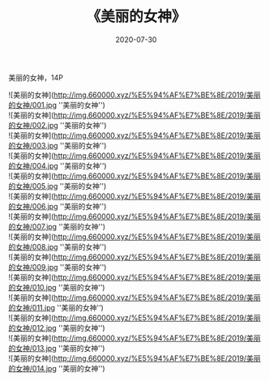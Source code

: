 ﻿---
layout: post
title:  《美丽的女神》
date:   2020-07-30
img: http://img.660000.xyz/%E5%94%AF%E7%BE%8E/2019/美丽的女神/000.jpg
categories: [美女, 清纯, 唯美]
---

美丽的女神，14P

![美丽的女神](http://img.660000.xyz/%E5%94%AF%E7%BE%8E/2019/美丽的女神/001.jpg ''美丽的女神'') <br>
![美丽的女神](http://img.660000.xyz/%E5%94%AF%E7%BE%8E/2019/美丽的女神/002.jpg ''美丽的女神'') <br>
![美丽的女神](http://img.660000.xyz/%E5%94%AF%E7%BE%8E/2019/美丽的女神/003.jpg ''美丽的女神'') <br>
![美丽的女神](http://img.660000.xyz/%E5%94%AF%E7%BE%8E/2019/美丽的女神/004.jpg ''美丽的女神'') <br>
![美丽的女神](http://img.660000.xyz/%E5%94%AF%E7%BE%8E/2019/美丽的女神/005.jpg ''美丽的女神'') <br>
![美丽的女神](http://img.660000.xyz/%E5%94%AF%E7%BE%8E/2019/美丽的女神/006.jpg ''美丽的女神'') <br>
![美丽的女神](http://img.660000.xyz/%E5%94%AF%E7%BE%8E/2019/美丽的女神/007.jpg ''美丽的女神'') <br>
![美丽的女神](http://img.660000.xyz/%E5%94%AF%E7%BE%8E/2019/美丽的女神/008.jpg ''美丽的女神'') <br>
![美丽的女神](http://img.660000.xyz/%E5%94%AF%E7%BE%8E/2019/美丽的女神/009.jpg ''美丽的女神'') <br>
![美丽的女神](http://img.660000.xyz/%E5%94%AF%E7%BE%8E/2019/美丽的女神/010.jpg ''美丽的女神'') <br>
![美丽的女神](http://img.660000.xyz/%E5%94%AF%E7%BE%8E/2019/美丽的女神/011.jpg ''美丽的女神'') <br>
![美丽的女神](http://img.660000.xyz/%E5%94%AF%E7%BE%8E/2019/美丽的女神/012.jpg ''美丽的女神'') <br>
![美丽的女神](http://img.660000.xyz/%E5%94%AF%E7%BE%8E/2019/美丽的女神/013.jpg ''美丽的女神'') <br>
![美丽的女神](http://img.660000.xyz/%E5%94%AF%E7%BE%8E/2019/美丽的女神/014.jpg ''美丽的女神'') <br>

